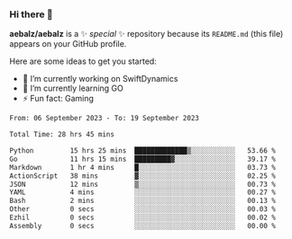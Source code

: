 ### Hi there 👋

**aebalz/aebalz** is a ✨ _special_ ✨ repository because its `README.md` (this file) appears on your GitHub profile.

Here are some ideas to get you started:

- 🔭 I’m currently working on SwiftDynamics
- 🌱 I’m currently learning GO
-  ⚡ Fun fact: Gaming
  
  <!--
- 👯 I’m looking to collaborate on ...
- 🤔 I’m looking for help with ...
- 💬 Ask me about ...
- 📫 How to reach me: ...
- 😄 Pronouns: ...
-->

<!--START_SECTION:waka-->

```txt
From: 06 September 2023 - To: 19 September 2023

Total Time: 28 hrs 45 mins

Python         15 hrs 25 mins  █████████████▒░░░░░░░░░░░   53.66 %
Go             11 hrs 15 mins  █████████▓░░░░░░░░░░░░░░░   39.17 %
Markdown       1 hr 4 mins     █░░░░░░░░░░░░░░░░░░░░░░░░   03.73 %
ActionScript   38 mins         ▓░░░░░░░░░░░░░░░░░░░░░░░░   02.25 %
JSON           12 mins         ▒░░░░░░░░░░░░░░░░░░░░░░░░   00.73 %
YAML           4 mins          ░░░░░░░░░░░░░░░░░░░░░░░░░   00.27 %
Bash           2 mins          ░░░░░░░░░░░░░░░░░░░░░░░░░   00.13 %
Other          0 secs          ░░░░░░░░░░░░░░░░░░░░░░░░░   00.03 %
Ezhil          0 secs          ░░░░░░░░░░░░░░░░░░░░░░░░░   00.02 %
Assembly       0 secs          ░░░░░░░░░░░░░░░░░░░░░░░░░   00.00 %
```

<!--END_SECTION:waka-->

